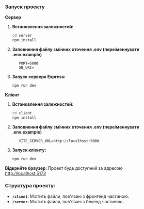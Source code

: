 ### Запуск проекту

**Сервер**

1. **Встановлення залежностей:**
   ```bash
   cd server
   npm install
   ```
2. **Заповнення файлу змінних оточення .env (переіменнувати .env.example)**
    ```dotenv
       PORT=5000
       DB_URI=
   ```

3. **Запуск сервера Express:**
   ```bash
   npm run dev
   ```

**Кліент**

1. **Встановлення залежностей:**
   ```bash
   cd client
   npm install
   ```
2. **Заповнення файлу змінних оточення .env (переіменнувати .env.example)**
   ```dotenv
      VITE_SERVER_URL=http://localhost:5000
   ```

3. **Запуск кліенту:**
   ```bash
   npm run dev
   ```

**Відкрийте браузер:**
Проект буде доступний за адресою [http://localhost:5173](http://localhost:5173)

### Структура проекту:

- **`/client`**: Містить файли, пов'язані з фронтенд частиною.
- **`/server`**: Містить файли, пов'язані з бекенд частиною.
